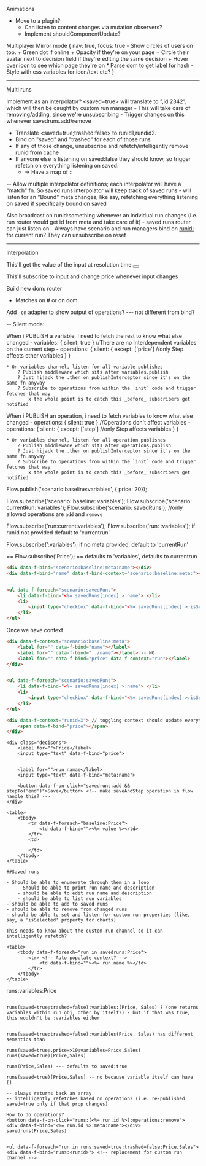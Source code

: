 Animations

- Move to a plugin?
    + Can listen to content changes via mutation observers?
    + Implement shouldComponentUpdate?

Multiplayer
    Mirror mode {
        nav: true,
        focus: true
            - Show circles of users on top. 
                + Green dot if online
                + Opacity if they're on your page
                + Circle their avatar next to decision field if they're editing the same decision
                + Hover over icon to see which page they're on
                    * Parse dom to get label for hash
                - Style with css variables for icon/text etc?
    }


---
Multi runs

Implement as an interpolator? <saved=true> will translate to "<runidlengthstr>,id:2342", which will then be caught by custom run manager
    - This will take care of removing/adding, since we're unsubscribing
    - Trigger changes on this whenever savedruns.add/remove

- Translate <saved=true;trashed:false> to runid1,rundid2. 
- Bind on "saved" and "trashed" for each of those runs
- If any of those change, unsubscribe and refetch/intelligently remove runid from cache
- If anyone else is listening on saved:false they should know, so trigger refetch on everything listening on saved.
    + => Have a map of <property>:<value>:<runids>

-- Allow multiple interpolator definitions; each interpolator will have a "match" fn. So saved runs interpolator will keep track of saved runs
    - will listen for an "Bound" meta changes, like say, refetching everything listening on saved if specifically bound on saved


Also broadcast on runid:something whenever an indvidual run changes (i.e. run router would get id from meta and take care of it)
    - saved runs router can just listen on
    - Always have scenario and run managers bind on <runid:> for current run? They can unsubscribe on reset


-----
Interpolation


This'll get the value of the input at resolution time
<button data-f-on-click="submit(<#inp>)"></button>

This'll subscribe to input and change price whenever input changes
<div data-f-on-click="price[<#inp>]"></div>

Build new dom: router
- Matches on # or on dom:<any valid css selector>

<div data-f-on-click="variables:price[<#inp>,<#inp2>]"></div>

Add `-on` adapter to show output of operations? --- not different from bind?

<div data-f-when="submit">
<div data-f-when="#input">

-- 
Silent mode:

When i PUBLISH a variable, I need to fetch the rest to know what else changed
    - variables: { silent: true } //There are no interdependent variables on the current step
    - operations: {
        silent: {
            except: ['price'] //only Step affects other variables
        }
    }

    * On variables channel, listen for all variable publishes
        ? Publish middleware which sits after variables.publish
        ? Just hijack the .then on publishInterceptor since it's on the same fn anyway
        ? Subscribe to operations from within the `init` code and trigger fetches that way
            x the whole point is to catch this _before_ subscribers get notified

When i PUBLISH an operation, i need to fetch variables to know what else changed
    - operations: { silent: true } //Operations don't affect variables
    - operations: {
        silent: {
            except: ['step'] //only Step affects variables
        }
    }

    * On variables channel, listen for all operation publishes
        ? Publish middleware which sits after operations.publish
        ? Just hijack the .then on publishInterceptor since it's on the same fn anyway
        ? Subscribe to operations from within the `init` code and trigger fetches that way
            x the whole point is to catch this _before_ subscribers get notified


Flow.publish('scenario:baseline:variables', { price: 20});

Flow.subscribe('scenario: baseline: variables');
Flow.subscribe('scenario: currentRun: variables');
Flow.subscribe('scenario: savedRuns');
    //only allowed operations are `add` and `remove`

Flow.subscribe('run:current:variables');
Flow.subscribe('run: <runid>:variables');
if runid not provided default to 'currentrun'


Flow.subscribe('<runid>:variables');
if no meta provided, default to 'currentRun'

== Flow.subscribe('Price'); == defaults to 'variables', defaults to currentrun

```html
<div data-f-bind="scenario:baseline:meta:name"></div>
<div data-f-bind="name" data-f-bind-context="scenario:baseline:meta:"></div>


<ul data-f-foreach="scenario:savedRuns">
    <li data-f-bind="<%= savedRuns[index] >:name"> </li>
    <li>
        <input type="checkbox" data-f-bind="<%= savedRuns[index] >:isSelected">
    </li>
</ul>
```

Once we have context
```html
<div data-f-context="scenario:baseline:meta">
    <label for="" data-f-bind="name"></label>
    <label for="" data-f-bind="../name"></label> -- NO
    <label for="" data-f-bind="price" data-f-context="run"></label> -- NO
</div>


<ul data-f-foreach="scenario:savedRuns">
    <li data-f-bind="<%= savedRuns[index] >:name"> </li>
    <li>
        <input type="checkbox" data-f-bind="<%= savedRuns[index] >:isSelected">
    </li>
</ul>

<div data-f-context="runid=X"> // toggling context should update everything within it
    <span data-f-bind="price"></span>
</div>
```


```
<div class="decisons">
    <label for="">Price</label>
    <input type="text" data-f-bind="price">


    <label for="">run namae</label>
    <input type="text" data-f-bind="meta:name">

    <button data-f-on-click="savedruns:add && stepTo('end')">Save</button> <!-- make saveAndStep operation in flow handle this? -->
</div>

<table>
    <tbody>
        <tr data-f-foreach="baseline:Price">
            <td data-f-bind=""><%= value %></td>
        </tr>
        <td>
            
        </td>
    </tbody>
</table>   

##Saved runs

- Should be able to enumerate through them in a loop
    - Should be able to print run name and description
    - should be able to edit run name and description
    - should be able to list run variables
- should be able to add to saved runs
- should be able to remove from changed runs
- should be able to set and listen for custom run properties (like, say, a 'isSelected' property for charts)

This needs to know about the custom-run channel so it can intelligently refetch?

<table>
    <tbody data-f-foreach="run in savedruns:Price">
        <tr> <!-- Auto populate context? -->
            <td data-f-bind=""><%= run.name %></td>
        </tr>
    </tbody>
</table>
```
runs:variables:Price
```

runs(saved=true;trashed=false):variables:(Price, Sales) ? (one returns variables within run obj, other by itself?) - but if that was true, this wouldn't be :variables either


runs(saved=true;trashed=false):variables(Price, Sales) has different semantics than

runs(saved=true;.price=>10;variables=Price,Sales)
runs(saved=true)(Price,Sales)

runs(Price,Sales) --- defaults to saved:true

runs(saved=true)[Price,Sales] -- no because variable itself can have []

-- always returns back an array
-- intelligently refetches based on operation? (i.e. re-published saved=true only if that prop changes)

How to do operations?
<button data-f-on-click="runs:(<%= run.id %>):operations:remove">
<div data-f-bind="<%= run.id %>:meta:name"></div>
savedruns(Price,Sales)


<ul data-f-foreach="run in runs:saved=true;trashed=false:Price,Sales">
<div data-f-bind="runs:<runid>"> <!-- replacement for custom run channel -->
```

